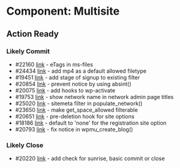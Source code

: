 # Component: Multisite

## Action Ready

### Likely Commit

* #22160 [link](http://core.trac.wordpress.org/ticket/22160) - eTags in ms-files
* #24434 [link](http://core.trac.wordpress.org/ticket/24434) - add mp4 as a default allowed filetype
* #19451 [link](http://core.trac.wordpress.org/ticket/19451) - add stage of signup to existing filter
* #20854 [link](http://core.trac.wordpress.org/ticket/20854) - prevent notice by using absint()
* #20075 [link](http://core.trac.wordpress.org/ticket/20075) - add hooks to wp-activate
* #19753 [link](http://core.trac.wordpress.org/ticket/19753) - show network name in network admin page titles
* #25020 [link](http://core.trac.wordpress.org/ticket/25020) - sitemeta filter in populate_network()
* #23650 [link](http://core.trac.wordpress.org/ticket/23650) - make get_space_allowed filterable
* #20651 [link](http://core.trac.wordpress.org/ticket/20651) - pre-deletion hook for site options
* #18186 [link](http://core.trac.wordpress.org/ticket/18186) - default to 'none' for the registration site option
* #20793 [link](http://core.trac.wordpress.org/ticket/20793) - fix notice in wpmu_create_blog()

### Likely Close

* #20220 [link](http://core.trac.wordpress.org/ticket/20220) - add check for sunrise, basic commit or close
